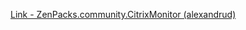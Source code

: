 [Link - ZenPacks.community.CitrixMonitor (alexandrud)](https://github.com/alexandrud/ZenPacks.community.CitrixMonitor)
